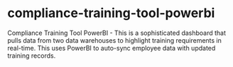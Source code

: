 # compliance-training-tool-powerbi
Compliance Training Tool PowerBI - This is a sophisticated dashboard that pulls data from two data warehouses to highlight training requirements in real-time. This uses PowerBI to auto-sync employee data with updated training records.
